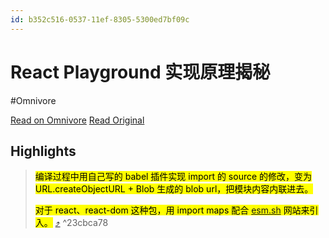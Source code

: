 ```yaml
---
id: b352c516-0537-11ef-8305-5300ed7bf09c
---
```


# React Playground 实现原理揭秘

#Omnivore

[Read on Omnivore](https://omnivore.app/me/react-playground-18f23c77659)
[Read Original](https://juejin.cn/post/7362309246556520487)

## Highlights

> <mark class="omni omni-red">编译过程中用自己写的 babel 插件实现 import 的 source 的修改，变为 URL.createObjectURL + Blob 生成的 blob url，把模块内容内联进去。</mark>
>
><mark class="omni omni-red"> 对于 react、react-dom 这种包，用 import maps 配合 [esm.sh](https://esm.sh/) 网站来引入。</mark> [⤴️](https://omnivore.app/me/react-playground-18f23c77659#23cbca78-c079-4bdf-b81f-16c8ec212f7e)  ^23cbca78

